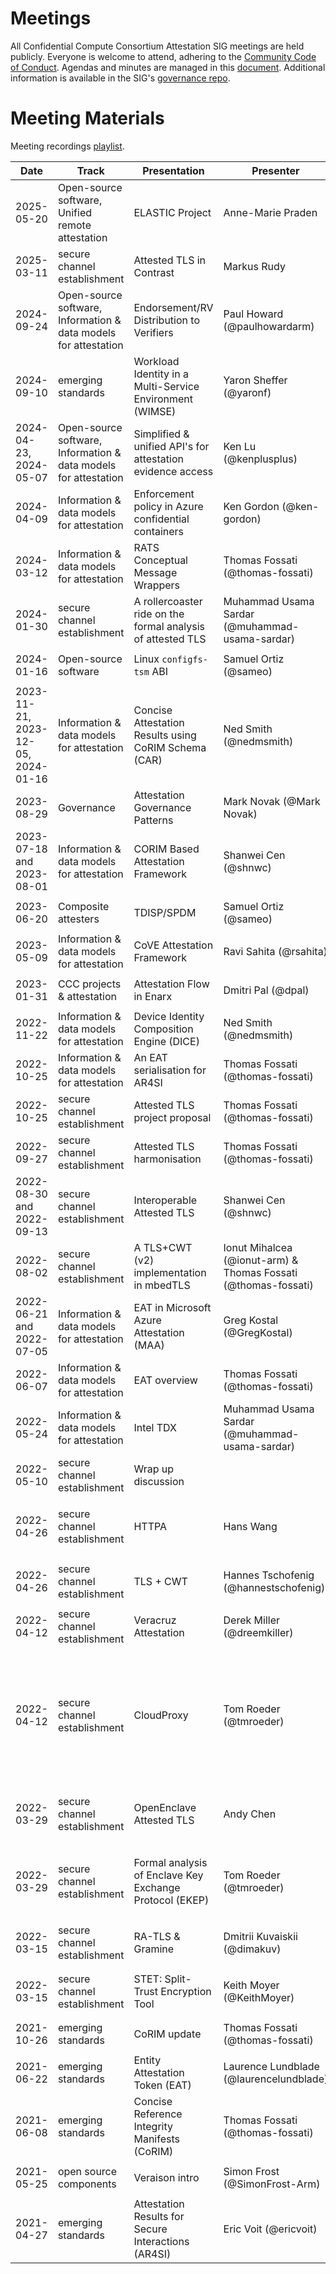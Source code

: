 # Meetings

All Confidential Compute Consortium Attestation SIG meetings are held publicly.
Everyone is welcome to attend, adhering to the [Community Code of Conduct](https://github.com/confidential-computing/governance/blob/master/code-of-conduct.md).
Agendas and minutes are managed in this [document](https://docs.google.com/document/d/1NkiS78knPhDO0vA9ElS-bQOHNu783gGPdmTEbbOoOOU/).
Additional information is available in the SIG's [governance repo](https://github.com/CCC-Attestation/governance#community-discussions-and-how-to-contribute).


# Meeting Materials

Meeting recordings [playlist](https://www.youtube.com/playlist?list=PLmfkUJc39uMhZsNGmpx-qD-uCoQyMglIp).


| Date | Track | Presentation | Presenter | Materials |
| --- | --- | --- | --- | --- |
| 2025-05-20 | Open-source software, Unified remote attestation | ELASTIC Project | Anne-Marie Praden | <ul><li>[slides](materials/AnneMariePraden.ELASTIC_Remote-Attestation-CCCmeeting.pdf)</li><li>[aux slides](materials/AnneMariePraden.ELASTIC_overview_202411.pdf)</li></ul> |
| 2025-03-11 | secure channel establishment | Attested TLS in Contrast | Markus Rudy | <ul><li>[slides](materials/MarkusRudy.contrast-atls-ccc-attestation.pdf)</li></ul> |
| 2024-09-24 | Open-source software, Information & data models for attestation | Endorsement/RV Distribution to Verifiers | Paul Howard (@paulhowardarm) | <ul><li>[slides](materials/PaulHoward_EndorsementDistribution_Sept2024.pdf)</li></ul> |
| 2024-09-10 | emerging standards | Workload Identity in a Multi-Service Environment (WIMSE)  | Yaron Sheffer (@yaronf) | <ul><li>[slides](materials/YaronSheffer_WIMSE.pdf)</li></ul> |
| 2024-04-23, 2024-05-07 | Open-source software, Information & data models for attestation | Simplified & unified API's for attestation evidence access  | Ken Lu (@kenplusplus) | <ul><li>[slides](materials/KenLu_CC_API.pdf)</li></ul> |
| 2024-04-09 | Information & data models for attestation | Enforcement policy in Azure confidential containers | Ken Gordon (@ken-gordon) | <ul><li>[slides](materials/KenGordon_Azure_Confidential_Containers.pdf)</li></ul> |
| 2024-03-12 | Information & data models for attestation | RATS Conceptual Message Wrappers | Thomas Fossati (@thomas-fossati) | <ul><li>[slides](materials/ThomasFossati_CMW.pdf)</li></ul> |
| 2024-01-30 | secure channel establishment | A rollercoaster ride on the formal analysis of attested TLS | Muhammad Usama Sardar (@muhammad-usama-sardar) | <ul><li>[slides](materials/MuhammadUsamaSardar_Formal_RA-TLS.pdf)</li></ul> |
| 2024-01-16 | Open-source software | Linux `configfs-tsm` ABI | Samuel Ortiz (@sameo) | <ul><li>[slides](materials/SamuelOrtiz_LinuxKernelAttestationABI.pdf)</li></ul> |
| 2023-11-21, 2023-12-05, 2024-01-16 | Information & data models for attestation | Concise Attestation Results using CoRIM Schema (CAR) | Ned Smith (@nedmsmith) | <ul><li>[slides](materials/NedSmith_CAR.pdf)</li></ul> |
| 2023-08-29 | Governance | Attestation Governance Patterns | Mark Novak (@Mark Novak) | <ul><li>[slides](materials/MarkNovak_Attestation_Governance_Patterns.pdf)</li></ul> |
| 2023-07-18 and 2023-08-01 | Information & data models for attestation | CORIM Based Attestation Framework | Shanwei Cen (@shnwc) | <ul><li>[slides](materials/ShanweiCen_CORIM_based_Attestation_Framework.pdf)</li></ul> |
| 2023-06-20 | Composite attesters | TDISP/SPDM | Samuel Ortiz (@sameo) | <ul><li>[slides](materials/SamuelOrtiz_TDISP-SPDM.pdf)</li></ul> |
| 2023-05-09 | Information & data models for attestation | CoVE Attestation Framework | Ravi Sahita (@rsahita) | <ul><li>[slides](materials/RaviSahita_CoVE_2023-05-09.pdf)</li></ul> |
| 2023-01-31 | CCC projects & attestation | Attestation Flow in Enarx | Dmitri Pal (@dpal) | <ul><li>[slides](materials/DmitriPal_Enarx_2023-01-31.pdf)</li></ul> |
| 2022-11-22 | Information & data models for attestation | Device Identity Composition Engine (DICE) | Ned Smith (@nedmsmith) | <ul><li>[slides](materials/NedSmith_DICE_2022-11-22.pdf)</li></ul> |
| 2022-10-25 | Information & data models for attestation | An EAT serialisation for AR4SI | Thomas Fossati (@thomas-fossati) | <ul><li>[slides](materials/ThomasFossati_AR4SI+EAT.pdf)</li></ul> |
| 2022-10-25 | secure channel establishment | Attested TLS project proposal | Thomas Fossati (@thomas-fossati) | <ul><li>[slides](materials/ThomasFossati_TLS_attestation_project.pdf)</li></ul> |
| 2022-09-27 | secure channel establishment | Attested TLS harmonisation | Thomas Fossati (@thomas-fossati) | <ul><li>[slides](materials/ThomasFossati_TLSAttest_harmonise.pdf)</li></ul> |
| 2022-08-30 and 2022-09-13 | secure channel establishment | Interoperable Attested TLS | Shanwei Cen (@shnwc) | <ul><li>[slides](materials/ShanweiCen_Interoperable_ATLS.pdf)</li></ul> |
| 2022-08-02 | secure channel establishment | A TLS+CWT (v2) implementation in mbedTLS | Ionut Mihalcea (@ionut-arm) & Thomas Fossati (@thomas-fossati) | <ul><li>[slides](materials/IonutMihalcea_TLS-CWT++.pdf)</li></ul> |
| 2022-06-21 and 2022-07-05 | Information & data models for attestation | EAT in Microsoft Azure Attestation (MAA) | Greg Kostal (@GregKostal) | <ul><li>[slides](materials/GregKostal_EAT_in_MAA.pdf)</li></ul> |
| 2022-06-07 | Information & data models for attestation | EAT overview | Thomas Fossati (@thomas-fossati) | <ul><li>[slides](materials/ThomasFossati_EAT_overview.pdf)</li></ul> |
| 2022-05-24 | Information & data models for attestation | Intel TDX | Muhammad Usama Sardar (@muhammad-usama-sardar) | <ul><li>[slides](https://www.researchgate.net/publication/360861674_Presentation_Formats_for_Attestation_in_Intel_TDX)</li><li>[paper](https://www.researchgate.net/publication/351699567_Demystifying_Attestation_in_Intel_Trust_Domain_Extensions_via_Formal_Verification)</li></ul> |
| 2022-05-10 | secure channel establishment | Wrap up discussion | | <ul><li>[slides](materials/ThomasFossati_SCE+Attest.pdf)</li></ul> |
| 2022-04-26 | secure channel establishment | HTTPA | Hans Wang | <ul><li>[slides](materials/HansWang_HTTPA1.pdf)</li><li>[APNIC blog](https://blog.apnic.net/2022/01/17/httpa-seeks-to-improve-https-trust-issues/)</li><li>[paper](https://arxiv.org/pdf/2110.07954.pdf)</li></ul> |
| 2022-04-26 | secure channel establishment | TLS + CWT | Hannes Tschofenig (@hannestschofenig) | <ul><li>[slides](materials/HannesTschofenig_TLS-CWT.pdf)</li><li>[IETF draft](https://datatracker.ietf.org/doc/draft-tschofenig-tls-cwt/)</li></ul> |
| 2022-04-12 | secure channel establishment | Veracruz Attestation | Derek Miller (@dreemkiller) | <ul><li>[slides](materials/DerekMiller_Veracruz.pdf)</li></ul> |
| 2022-04-12 | secure channel establishment | CloudProxy | Tom Roeder (@tmroeder) | <ul><li>[original technical report for CloudProxy](https://www2.eecs.berkeley.edu/Pubs/TechRpts/2013/EECS-2013-135.html)</li><li>[datalog-based guard code](https://github.com/jlmucb/cloudproxy/blob/master/go/tao/datalog_guard.go#L40)</li><li>[listener code](https://github.com/jlmucb/cloudproxy/blob/master/go/tao/listener.go#L27)</li></ul> |
| 2022-03-29 | secure channel establishment | OpenEnclave Attested TLS | Andy Chen | <ul><li>[slides](materials/AndyChen_AttestedTLS.pdf)</li><li>[sample code](https://github.com/openenclave/openenclave/tree/master/samples/attested_tls)</li></ul> |
| 2022-03-29 | secure channel establishment | Formal analysis of Enclave Key Exchange Protocol (EKEP) | Tom Roeder (@tmroeder) | <ul><li>[ProVerif model](https://github.com/google/ekep-analysis)</li><li>[protocol spec](https://asylo.dev/docs/concepts/ekep.html)</li></ul> |
| 2022-03-15 | secure channel establishment | RA-TLS & Gramine | Dmitrii Kuvaiskii (@dimakuv) | <ul><li>[slides](materials/DmitriiKuvaiskii_RA-TLS.pdf)</li><li>[docs](https://graminereadthedocs.io/en/latest/attestation.html#mid-level-ra-tls-interface)</li></ul> |
| 2022-03-15 | secure channel establishment | STET: Split-Trust Encryption Tool | Keith Moyer (@KeithMoyer) | <ul><li>[slide](materials/KeithMoyer_STET.pdf)</li><li>[code](https://github.com/GoogleCloudPlatform/stet)</li></ul> |
| 2021-10-26 | emerging standards | CoRIM update | Thomas Fossati (@thomas-fossati) | <ul><li>[slides](materials/ThomasFossati_CoRIM_update.pdf)</li></ul> |
| 2021-06-22 | emerging standards | Entity Attestation Token (EAT) | Laurence Lundblade (@laurencelundblade) | <ul><li>[slides](materials/LaurenceLundblade_EAT.pdf)</li></ul> |
| 2021-06-08 | emerging standards | Concise Reference Integrity Manifests (CoRIM) | Thomas Fossati (@thomas-fossati) | <ul><li>[slides](materials/ThomasFossati_CoRIM.pdf)</li></ul> |
| 2021-05-25 | open source components | Veraison intro | Simon Frost (@SimonFrost-Arm) | <ul><li>[slides](materials/SimonFrost_Veraison.pdf)</li></ul> |
| 2021-04-27 | emerging standards | Attestation Results for Secure Interactions (AR4SI)| Eric Voit (@ericvoit) | <ul><li>[slides](materials/EricVoit_AttestationResults.pdf)</li></ul> |
